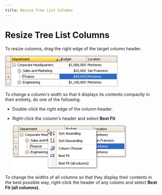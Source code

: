 ```yaml
---
title: Resize Tree List Columns
---
```

# Resize Tree List Columns
To resize columns, drag the right edge of the target column header:

![EU_XtraTreeList_ResizeColumns](../../../images/Img7669.png)

To change a column's width so that it displays its contents compactly in their entirety, do one of the following:
* Double-click the right edge of the column header.
* Right-click the column's header and select **Best Fit**.
	
	![EU_XtraTreeList_Column_Menu](../../../images/Img7670.png)

To change the widths of all columns so that they display their contents in the best possible way, right-click the header of any column and select **Best Fit (all columns)**.